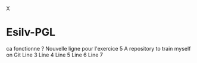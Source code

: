 X
# Esilv-PGL
ca fonctionne ?
Nouvelle ligne pour l'exercice 5
A repository to train myself on Git 
Line 3
Line 4
Line 5
Line 6
Line 7
